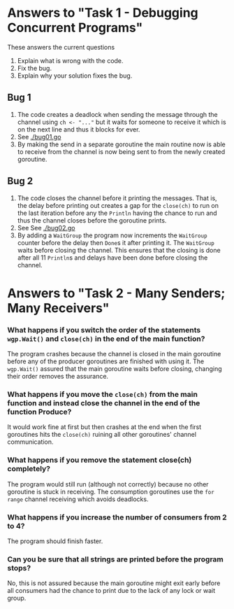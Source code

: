 # Answers to "Task 1 - Debugging Concurrent Programs"

These answers the current questions
1. Explain what is wrong with the code.
2. Fix the bug.
3. Explain why your solution fixes the bug.

## Bug 1
1. The code creates a deadlock when sending the message through the channel using `ch <- "..."` but it waits for someone to receive it which is on the next line and thus it blocks for ever.
2. See [./bug01.go](./bug01.go)
3. By making the send in a separate goroutine the main routine now is able to receive from the channel is now being sent to from the newly created goroutine.

## Bug 2
1. The code closes the channel before it printing the messages. That is, the delay before printing out creates a gap for the `close(ch)` to run on the last iteration before any the `Println` having the chance to run and thus the channel closes before the goroutine prints.
2. See See [./bug02.go](./bug02.go)
3. By adding a `WaitGroup` the program now increments the `WaitGroup` counter before the delay then `Done`s it after printing it. The `WaitGroup` waits before closing the channel. This ensures that the closing is done after all 11 `Println`s and delays have been done before closing the channel.

# Answers to "Task 2 - Many Senders; Many Receivers"

### What happens if you switch the order of the statements `wgp.Wait()` and `close(ch)` in the end of the main function?
The program crashes because the channel is closed in the main goroutine before any of the producer goroutines are finished with using it. The `wgp.Wait()` assured that the main goroutine waits before closing, changing their order removes the assurance.

### What happens if you move the `close(ch)` from the main function and instead close the channel in the end of the function Produce?
It would work fine at first but then crashes at the end when the first goroutines hits the `close(ch)` ruining all other goroutines' channel communication.


### What happens if you remove the statement close(ch) completely?
The program would still run (although not correctly) because no other goroutine is stuck in receiving. The consumption goroutines use the `for range` channel receiving which avoids deadlocks.

### What happens if you increase the number of consumers from 2 to 4?
The program should finish faster.

### Can you be sure that all strings are printed before the program stops?
No, this is not assured because the main goroutine might exit early before all consumers had the chance to print due to the lack of any lock or wait group.